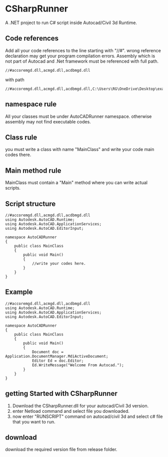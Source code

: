 # CSharpRunner
A .NET project to run C# script inside Autocad/Civil 3d Runtime.

## Code references
Add all your code references to the line starting with "//#".
wrong reference declaration may get your program compilation errors.
Assembly which is not part of Autocad and .Net framework must be referenced with full path.
```
//#accoremgd.dll,acmgd.dll,acdbmgd.dll
```
with path
```
//#accoremgd.dll,acmgd.dll,acdbmgd.dll,C:\Users\RG\OneDrive\Desktop\example.dll
```
## namespace rule
All your classes must be under AutoCADRunner namespace. otherwise assembly may not find
executable codes.

## Class rule
you must write a class with name "MainClass" and write your code main codes there.

## Main method rule
MainClass must contain a "Main" method where you can write actual scripts.

## Script structure
```
//#accoremgd.dll,acmgd.dll,acdbmgd.dll
using Autodesk.AutoCAD.Runtime;
using Autodesk.AutoCAD.ApplicationServices;
using Autodesk.AutoCAD.EditorInput;

namespace AutoCADRunner
{
    public class MainClass
    {
        public void Main()
        {
            //write your codes here.
        }
    }
}
```
## Example
```
//#accoremgd.dll,acmgd.dll,acdbmgd.dll
using Autodesk.AutoCAD.Runtime;
using Autodesk.AutoCAD.ApplicationServices;
using Autodesk.AutoCAD.EditorInput;

namespace AutoCADRunner
{
    public class MainClass
    {
        public void Main()
        {
            Document doc = Application.DocumentManager.MdiActiveDocument;
            Editor Ed = doc.Editor;
            Ed.WriteMessage("Welcome From Autocad.");
        }
    }
}
```
## getting Started with CSharpRunner

1) Download the CSharpRunner.dll for your autocad/Civil 3d version.
2) enter Netload command and select file you downloaded.
3) now enter "RUNSCRIPT" command on autocad/civil 3d and select c# file that you want to run.

## download
download the required version file from release folder.

